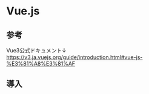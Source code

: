 # Vue.js

## 参考
Vue3公式ドキュメント↓  
https://v3.ja.vuejs.org/guide/introduction.html#vue-js-%E3%81%A8%E3%81%AF

## 導入
